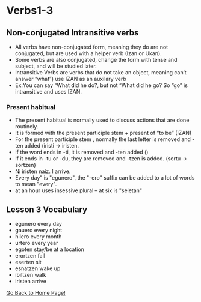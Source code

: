 # Verbs1-3

## Non-conjugated Intransitive verbs
* All verbs have non-conjugated form, meaning they do are not conjugated, but are used with a helper verb (Izan or Ukan).
* Some verbs are also conjugated, change the form with tense and subject, and will be studied later.
* Intransitive Verbs are verbs that do not take an object, meaning can’t answer “what”) use IZAN as an auxilary verb
* Ex:You can say “What did he do?, but not “What did he go? So “go” is intransitive and uses IZAN.

### Present habitual
* The present habitual is normally used to discuss actions that are done routinely.
* It is formed with the present participle stem + present of “to be” (IZAN)
* For the present participle stem ,  normally the last letter is removed and -ten added (iristi → iristen.
* If the word ends in -ti, it is removed and -ten added ()
* If it ends in -tu or -du, they are removed and -tzen is added. (sortu → sortzen)
* Ni iristen naiz. I arrive.
* Every day" is "egunero", the "-ero" suffix can be added to a lot of words to mean "every".
* at an hour uses insessive plural – at six is "seietan"

## Lesson 3 Vocabulary
* egunero every day
* gauero every night
* hilero every month
* urtero every year
* egoten stay/be at a location
* erortzen fall
* eserten sit
* esnatzen wake up
* ibiltzen walk
* iristen arrive

[ Go Back to Home Page!](..)
